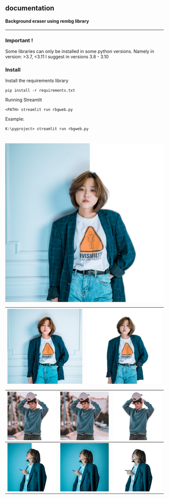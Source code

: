 ## documentation
#### Background eraser using rembg library


---
### Important ! ###
Some libraries can only be installed in some python versions.
Namely in version: >3.7, <3.11
I suggest in versions 3.8 - 3.10

### Install
Install the requirements library

    pip install -r requirements.txt

Running Streamlit

    <PATH> streamlit run rbgweb.py
Example:

    K:\pyproject> streamlit run rbgweb.py

#

 ![enter image description here](assets-doc/1.png) 



| ![enter image description here](assets-doc/2.png) | ![enter image description here](assets-doc/3.png) |
|--|--|

| ![enter image description here](assets-doc/1-11.png) | ![enter image description here](assets-doc/2-22.png) | ![enter image description here](assets-doc/3-33.png) |
|--|--|--|
| ![enter image description here](assets-doc/1-1.png) | ![enter image description here](assets-doc/2-2.png) | ![enter image description here](assets-doc/3-3.png) |

